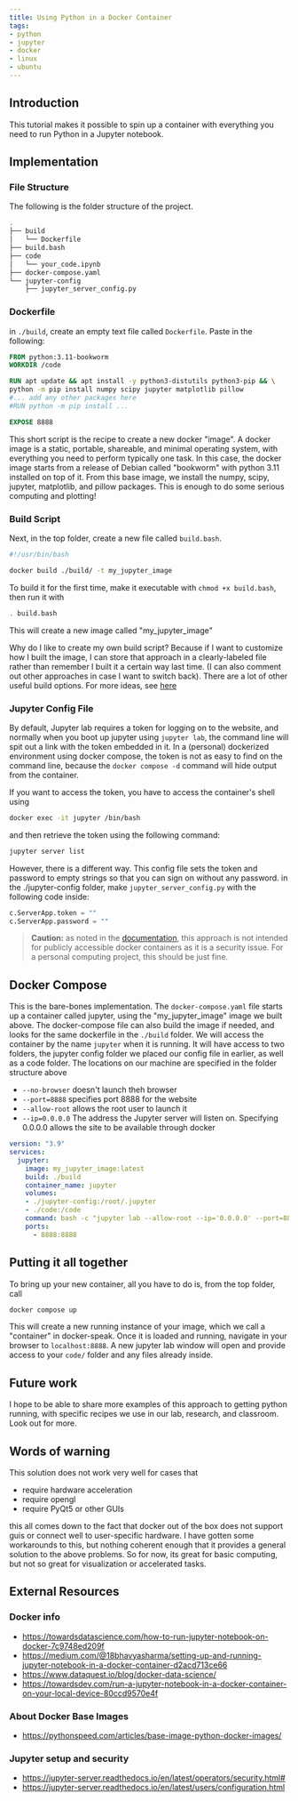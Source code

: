 ```yaml
---
title: Using Python in a Docker Container
tags:
- python
- jupyter
- docker
- linux
- ubuntu
---
```


## Introduction

This tutorial makes it possible to spin up a container with everything you need to run Python in a Jupyter notebook.

## Implementation

### File Structure

The following is the folder structure of the project.

```bash
.
├── build
│   └── Dockerfile
├── build.bash
├── code
│   └── your_code.ipynb
├── docker-compose.yaml
└── jupyter-config
    ├── jupyter_server_config.py
```

### Dockerfile

in ```./build```, create an empty text file called ```Dockerfile```.  Paste in the following:

```dockerfile
FROM python:3.11-bookworm
WORKDIR /code

RUN apt update && apt install -y python3-distutils python3-pip && \
python -m pip install numpy scipy jupyter matplotlib pillow
#... add any other packages here
#RUN python -m pip install ...

EXPOSE 8888 
```

This short script is the recipe to create a new docker "image".  A docker image is a static, portable, shareable, and minimal operating system, with everything you need to perform typically one task.  In this case, the docker image starts from a release of Debian called "bookworm" with python 3.11 installed on top of it.  From this base image, we install the numpy, scipy, jupyter, matplotlib, and pillow packages.  This is enough to do some serious computing and plotting!

### Build Script

Next, in the top folder, create a new file called ```build.bash```.  

```bash
#!/usr/bin/bash

docker build ./build/ -t my_jupyter_image
```

To build it for the first time, make it executable with ```chmod +x build.bash```, then run it with

```bash
. build.bash
```

This will create a new image called "my_jupyter_image"

Why do I like to create my own build script?  Because if I want to customize how I built the image, I can store that approach in a clearly-labeled file rather than remember I built it a certain way last time.  (I can also comment out other approaches in case I want to switch back).  There are a lot of other useful build options.  For more ideas, see [here](/notebook/docker/docker-commands/#build-options)

### Jupyter Config File

By default, Jupyter lab requires a token for logging on to the website, and normally when you boot up jupyter using ```jupyter lab```, the command line will spit out a link with the token embedded in it.  In a (personal) dockerized environment using docker compose, the token is not as easy to find on the command line, because the ```docker compose -d``` command will hide output from the container.  

If you want to access the token, you have to access the container's shell using


```bash
docker exec -it jupyter /bin/bash
```

and then retrieve the token using the following command:

```bash
jupyter server list
```

However, there is a different way.  This config file sets the token and password to empty strings so that you can sign on without any password.  in the ./jupyter-config folder, make ```jupyter_server_config.py``` with the following code inside:

```python
c.ServerApp.token = ""
c.ServerApp.password = ""
```

> **Caution:** as noted in the [documentation](https://jupyter-server.readthedocs.io/en/latest/operators/security.html#alternatives-to-token-authentication), this approach is not intended for publicly accessible docker containers as it is a security issue.  For a personal computing project, this should be just fine.

## Docker Compose

This is the bare-bones implementation.  The ```docker-compose.yaml``` file starts up a container called jupyter, using the "my_jupyter_image" image we built above.  The docker-compose file can also build the image if needed, and looks for the same dockerfile in the ```./build``` folder.  We will access the container by the name  ```jupyter``` when it is running.  It will have access to two folders, the jupyter config folder we placed our config file in earlier, as well as a code folder.  The locations on our machine are specified in the folder structure above

* ```--no-browser``` doesn't launch theh browser
* ```--port=8888``` specifies port 8888 for the website
* ```--allow-root``` allows the root user to launch it
* ```--ip=0.0.0.0``` The address the Jupyter server will listen on.  Specifying 0.0.0.0 allows the site to be available through docker

```yaml
version: "3.9"
services:
  jupyter:
    image: my_jupyter_image:latest
    build: ./build
    container_name: jupyter
    volumes: 
    - ./jupyter-config:/root/.jupyter
    - ./code:/code
    command: bash -c "jupyter lab --allow-root --ip='0.0.0.0' --port=8888 --no-browser"
    ports:
      - 8888:8888  
```

##  Putting it all together

To bring up your new container, all you have to do is, from the top folder, call

```bash
docker compose up
```

This will create a new running instance of your image, which we call a "container" in docker-speak.  Once it is loaded and running, navigate in your browser to ```localhost:8888```.  A new jupyter lab window will open and provide access to your ```code/``` folder and any files already inside.

## Future work

I hope to be able to share more examples of this approach to getting python running, with specific recipes we use in our lab, research, and classroom.  Look out for more.

## Words of warning

This solution does not work very well for cases that

* require hardware acceleration
* require opengl
* require PyQt5 or other GUIs

this all comes down to the fact that docker out of the box does not support guis or connect well to user-specific hardware.  I have gotten some workarounds to this, but nothing coherent enough that it provides a general solution to the above problems.  So for now, its great for basic computing, but not so great for visualization or accelerated tasks.

## External Resources

### Docker info

* <https://towardsdatascience.com/how-to-run-jupyter-notebook-on-docker-7c9748ed209f>
* <https://medium.com/@18bhavyasharma/setting-up-and-running-jupyter-notebook-in-a-docker-container-d2acd713ce66>
* <https://www.dataquest.io/blog/docker-data-science/>
* <https://towardsdev.com/run-a-jupyter-notebook-in-a-docker-container-on-your-local-device-80ccd9570e4f>

### About Docker Base Images

* <https://pythonspeed.com/articles/base-image-python-docker-images/>
  
### Jupyter setup and security

* <https://jupyter-server.readthedocs.io/en/latest/operators/security.html#>
* <https://jupyter-server.readthedocs.io/en/latest/users/configuration.html>
